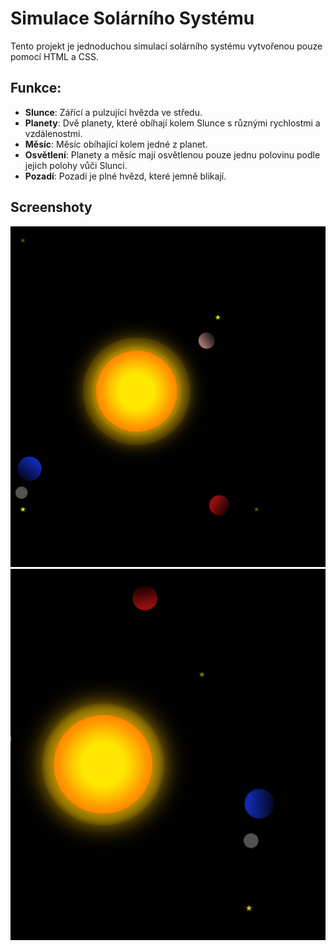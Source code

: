# Simulace Solárního Systému

Tento projekt je jednoduchou simulací solárního systému vytvořenou pouze pomocí HTML a CSS.

## Funkce:
- **Slunce**: Zářící a pulzující hvězda ve středu.
- **Planety**: Dvě planety, které obíhají kolem Slunce s různými rychlostmi a vzdálenostmi.
- **Měsíc**: Měsíc obíhající kolem jedné z planet.
- **Osvětlení**: Planety a měsíc mají osvětlenou pouze jednu polovinu podle jejich polohy vůči Slunci.
- **Pozadí**: Pozadí je plné hvězd, které jemně blikají.

## Screenshoty
![Screenshot 1](solar1.png)
![Screenshot 2](solar2.png)
